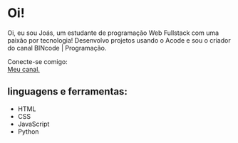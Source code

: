 # Oi!

Oi, eu sou Joás, um estudante de programação Web Fullstack com uma paixão por tecnologia! Desenvolvo projetos usando o Acode e sou o criador do canal BINcode | Programação.


Conecte-se comigo:  
[Meu canal.](https://youtube.com/@bincode-programacao?si=ZKvUd2eKBbshMHAU)  


## linguagens e ferramentas:

- HTML
- CSS
- JavaScript
- Python


